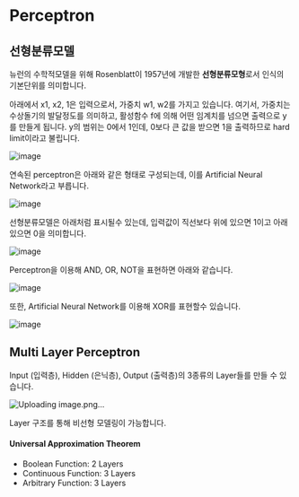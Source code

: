 # Perceptron

## 선형분류모델

뉴런의 수학적모델을 위해 Rosenblatt이 1957년에 개발한 **선형분류모형**로서 인식의 기본단위를 의미합니다. 

아래에서 x1, x2, 1은 입력으로서, 가중치 w1, w2를 가지고 있습니다. 여기서, 가중치는 수상돌기의 발달정도를 의미하고, 활성함수 f에 의해 어떤 임계치를 넘으면 출력으로 y를 만들게 됩니다. y의 범위는 0에서 1인데, 0보다 큰 값을 받으면 1을 출력하므로 hard limit이라고 불립니다. 

![image](https://user-images.githubusercontent.com/52392004/187052605-4935035d-5faf-4a66-b326-87affa297063.png)

연속된 perceptron은 아래와 같은 형태로 구성되는데, 이를 Artificial Neural Network라고 부릅니다. 

![image](https://user-images.githubusercontent.com/52392004/187052824-3ce286c3-a2dd-498e-8396-12d9aca31455.png)

선형분류모델은 아래처럼 표시될수 있는데, 입력값이 직선보다 위에 있으면 1이고 아래있으면 0을 의미합니다. 

![image](https://user-images.githubusercontent.com/52392004/187052865-db5a5eaf-bfa2-49cc-bcc8-54c9e702ac69.png)

Perceptron을 이용해 AND, OR, NOT을 표현하면 아래와 같습니다.

![image](https://user-images.githubusercontent.com/52392004/187052902-01df2b3c-5e68-41a6-928a-ca3755f28261.png)

또한, Artificial Neural Network를 이용해 XOR를 표현할수 있습니다.

![image](https://user-images.githubusercontent.com/52392004/187052913-3f7a55e3-c494-426f-b478-290ad9a1ba91.png)



## Multi Layer Perceptron

Input (입력층), Hidden (은닉층), Output (출력층)의 3종류의 Layer들를 만들 수 있습니다. 

![Uploading image.png…]()


Layer 구조를 통해 비선형 모델링이 가능합니다. 



#### Universal Approximation Theorem

- Boolean Function: 2 Layers
- Continuous Function: 3 Layers
- Arbitrary Function: 3 Layers
